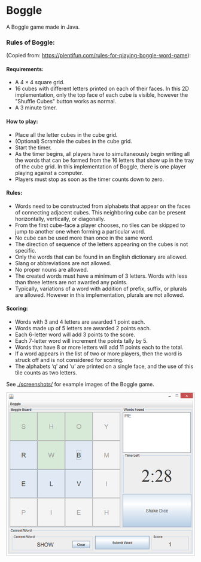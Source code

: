 # Boggle

A Boggle game made in Java.

### Rules of Boggle:
(Copied from: https://plentifun.com/rules-for-playing-boggle-word-game):

#### Requirements:
- A 4 × 4 square grid.
- 16 cubes with different letters printed on each of their faces. In this 2D implementation, only the top face of each cube is visible, however the "Shuffle Cubes" button works as normal.
- A 3 minute timer.

#### How to play:

- Place all the letter cubes in the cube grid.
- (Optional) Scramble the cubes in the cube grid.
- Start the timer.
- As the timer begins, all players have to simultaneously begin writing all the words that can be formed from the 16 letters that show up in the tray of the cube grid. In this implementation of Boggle, there is one player playing against a computer.
- Players must stop as soon as the timer counts down to zero.

#### Rules:

- Words need to be constructed from alphabets that appear on the faces of connecting adjacent cubes. This neighboring cube can be present horizontally, vertically, or diagonally.
- From the first cube-face a player chooses, no tiles can be skipped to jump to another one when forming a particular word.
- No cube can be used more than once in the same word.
- The direction of sequence of the letters appearing on the cubes is not specific.
- Only the words that can be found in an English dictionary are allowed.
- Slang or abbreviations are not allowed.
- No proper nouns are allowed.
- The created words must have a minimum of 3 letters. Words with less than three letters are not awarded any points.
- Typically, variations of a word with addition of prefix, suffix, or plurals are allowed. However in this implementation, plurals are not allowed.

#### Scoring:
- Words with 3 and 4 letters are awarded 1 point each.
- Words made up of 5 letters are awarded 2 points each.
- Each 6-letter word will add 3 points to the score.
- Each 7-letter word will increment the points tally by 5.
- Words that have 8 or more letters will add 11 points each to the total.
- If a word appears in the list of two or more players, then the word is struck off and is not considered for scoring.
- The alphabets ‘q’ and ‘u’ are printed on a single face, and the use of this tile counts as two letters.



See [./screenshots/](./screenshots/) for example images of the Boggle game.


![](/screenshots/example_game.png "Example Game")
